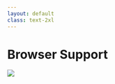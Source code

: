 ```yaml
---
layout: default
class: text-2xl
---
```


# Browser Support

<img src="/images/03-container-05.png" class="mt-5 h-90 m-auto" />

